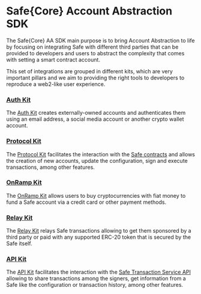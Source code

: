 # Safe{Core} Account Abstraction SDK

The Safe{Core} AA SDK main purpose is to bring Account Abstraction to life by focusing on integrating Safe with different third parties that can be provided to developers and users to abstract the complexity that comes with setting a smart contract account.

This set of integrations are grouped in different kits, which are very important pillars and we aim to providing the right tools to developers to reproduce a web2-like user experience.

### [Auth Kit](auth-kit/)

The [Auth Kit](https://github.com/safe-global/safe-core-sdk/tree/main/packages/auth-kit) creates externally-owned accounts and authenticates them using an email address, a social media account or another crypto wallet account.

### [Protocol Kit](protocol-kit/)

The [Protocol Kit](https://github.com/safe-global/safe-core-sdk/tree/main/packages/protocol-kit) facilitates the interaction with the [Safe contracts](https://github.com/safe-global/safe-contracts) and allows the creation of new accounts, update the configuration, sign and execute transactions, among other features.

### [OnRamp Kit](onramp-kit/)

The [OnRamp Kit](https://github.com/safe-global/safe-core-sdk/tree/main/packages/onramp-kit) allows users to buy cryptocurrencies with fiat money to fund a Safe account via a credit card or other payment methods.

### [Relay Kit](relay-kit/)

The [Relay Kit](https://github.com/safe-global/safe-core-sdk/tree/main/packages/relay-kit) relays Safe transactions allowing to get them sponsored by a third party or paid with any supported ERC-20 token that is secured by the Safe itself.

### [API Kit](api-kit/)

The [API Kit](https://github.com/safe-global/safe-core-sdk/tree/main/packages/api-kit) facilitates the interaction with the [Safe Transaction Service API](https://github.com/safe-global/safe-transaction-service) allowing to share transactions among the signers, get information from a Safe like the configuration or transaction history, among other features.
